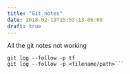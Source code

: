 ```yaml
---
title: "Git_notes"
date: 2018-02-19T15:53:13-06:00
draft: true
---
```


All the git notes 
not working 

```view the log of a single file
git log --follow -p tf
git log --follow -p <filename/path>```
